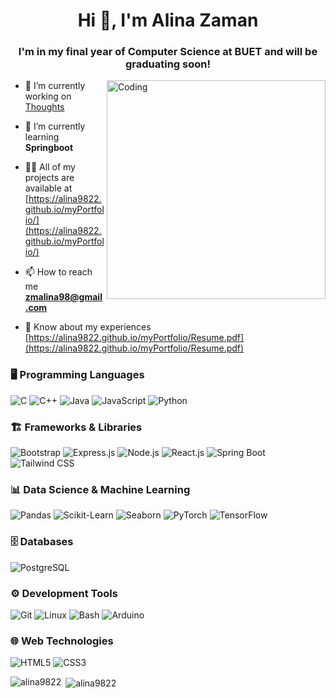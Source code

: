 <h1 align="center">Hi 👋, I'm Alina Zaman</h1>
<h3 align="center">I'm in my final year of Computer Science at BUET and will be graduating soon!</h3>
<img  align="right" alt="Coding" width="350" src="https://media4.giphy.com/media/JTVWACMOESFcA1oewp/giphy.gif?cid=6c09b952np5lomakm89cpk99cog1v7wazg53mf40j3o8t0kh&ep=v1_internal_gif_by_id&rid=giphy.gif&ct=s">

- 🔭 I’m currently working on [Thoughts](https://github.com/alina9822/Thoughts-Backend)

- 🌱 I’m currently learning **Springboot**

- 👨‍💻 All of my projects are available at [https://alina9822.github.io/myPortfolio/](https://alina9822.github.io/myPortfolio/)

- 📫 How to reach me **zmalina98@gmail.com**

- 📄 Know about my experiences [https://alina9822.github.io/myPortfolio/Resume.pdf](https://alina9822.github.io/myPortfolio/Resume.pdf)


### 🖥️ Programming Languages  
![C](https://img.shields.io/badge/-C-blue?style=flat-square) 
![C++](https://img.shields.io/badge/-C++-00599C?style=flat-square) 
![Java](https://img.shields.io/badge/-Java-orange?style=flat-square) 
![JavaScript](https://img.shields.io/badge/-JavaScript-F7DF1E?style=flat-square&logo=javascript&logoColor=black) 
![Python](https://img.shields.io/badge/-Python-3776AB?style=flat-square&logo=python&logoColor=white)  

### 🏗️ Frameworks & Libraries  
![Bootstrap](https://img.shields.io/badge/-Bootstrap-7952B3?style=flat-square&logo=bootstrap&logoColor=white) 
![Express.js](https://img.shields.io/badge/-Express.js-000000?style=flat-square&logo=express&logoColor=white) 
![Node.js](https://img.shields.io/badge/-Node.js-339933?style=flat-square&logo=node.js&logoColor=white) 
![React.js](https://img.shields.io/badge/-React.js-61DAFB?style=flat-square&logo=react&logoColor=black) 
![Spring Boot](https://img.shields.io/badge/-Spring%20Boot-6DB33F?style=flat-square&logo=spring&logoColor=white) 
![Tailwind CSS](https://img.shields.io/badge/-Tailwind_CSS-38B2AC?style=flat-square&logo=tailwind-css&logoColor=white)  

### 📊 Data Science & Machine Learning  
![Pandas](https://img.shields.io/badge/-Pandas-150458?style=flat-square&logo=pandas&logoColor=white) 
![Scikit-Learn](https://img.shields.io/badge/-Scikit--Learn-F7931E?style=flat-square&logo=scikit-learn&logoColor=white) 
![Seaborn](https://img.shields.io/badge/-Seaborn-0080FF?style=flat-square) 
![PyTorch](https://img.shields.io/badge/-PyTorch-EE4C2C?style=flat-square&logo=pytorch&logoColor=white) 
![TensorFlow](https://img.shields.io/badge/-TensorFlow-FF6F00?style=flat-square&logo=tensorflow&logoColor=white)  

### 🗄️ Databases  
![PostgreSQL](https://img.shields.io/badge/-PostgreSQL-336791?style=flat-square&logo=postgresql&logoColor=white)  

### ⚙️ Development Tools  
![Git](https://img.shields.io/badge/-Git-F05032?style=flat-square&logo=git&logoColor=white) 
![Linux](https://img.shields.io/badge/-Linux-FCC624?style=flat-square&logo=linux&logoColor=black) 
![Bash](https://img.shields.io/badge/-Bash-4EAA25?style=flat-square&logo=gnu-bash&logoColor=white) 
![Arduino](https://img.shields.io/badge/-Arduino-00979D?style=flat-square&logo=arduino&logoColor=white)  

### 🌐 Web Technologies  
![HTML5](https://img.shields.io/badge/-HTML5-E34F26?style=flat-square&logo=html5&logoColor=white) 
![CSS3](https://img.shields.io/badge/-CSS3-1572B6?style=flat-square&logo=css3&logoColor=white)  


<!-- 
<h3 align="left">Connect with me:</h3>
<p align="left">
<a href="https://linkedin.com/in/alina zaman" target="blank">
  <img align="center" src="https://raw.githubusercontent.com/rahuldkjain/github-profile-readme-generator/master/src/images/icons/Social/linked-in-alt.svg" alt="alina zaman" height="30" width="40" />
</a>
<a href="https://www.leetcode.com/zmalina98" target="blank">
  <img align="center" src="https://raw.githubusercontent.com/rahuldkjain/github-profile-readme-generator/master/src/images/icons/Social/leet-code.svg" alt="zmalina98" height="30" width="40" />
</a>
</p> 
-->


<p><img align="left" src="https://github-readme-stats.vercel.app/api/top-langs?username=alina9822&show_icons=true&locale=en&layout=compact" alt="alina9822" /></p>

<p>&nbsp;<img align="center" src="https://github-readme-stats.vercel.app/api?username=alina9822&show_icons=true&locale=en" alt="alina9822" /></p>



